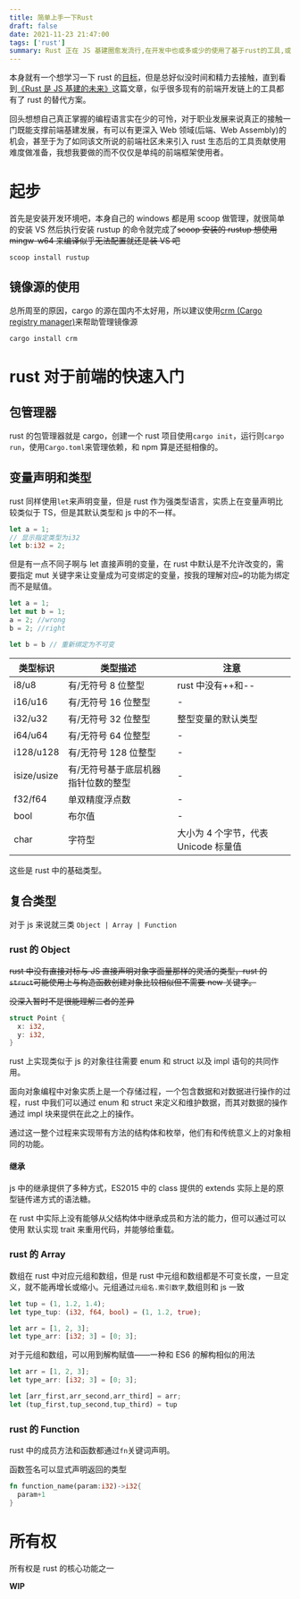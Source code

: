 ```yaml
---
title: 简单上手一下Rust
draft: false
date: 2021-11-23 21:47:00
tags: ['rust']
summary: Rust 正在 JS 基建圈愈发流行,在开发中也或多或少的使用了基于rust的工具,或许趁机了解一下并不是坏事
---
```


本身就有一个想学习一下 rust 的[目标](/about)，但是总好似没时间和精力去接触，直到看到[《Rust 是 JS 基建的未来》](https://github.com/ascoders/weekly/blob/master/%E5%89%8D%E6%B2%BF%E6%8A%80%E6%9C%AF/218.%E7%B2%BE%E8%AF%BB%E3%80%8ARust%20%E6%98%AF%20JS%20%E5%9F%BA%E5%BB%BA%E7%9A%84%E6%9C%AA%E6%9D%A5%E3%80%8B.md)这篇文章，似乎很多现有的前端开发链上的工具都有了 rust 的替代方案。

回头想想自己真正掌握的编程语言实在少的可怜，对于职业发展来说真正的接触一门既能支撑前端基建发展，有可以有更深入 Web 领域(后端、Web Assembly)的机会，甚至于为了如同该文所说的前端社区未来引入 rust 生态后的工具贡献使用难度做准备，我想我要做的而不仅仅是单纯的前端框架使用者。

# 起步

首先是安装开发环境吧，本身自己的 windows 都是用 scoop 做管理，就很简单的安装 VS 然后执行安装 rustup 的命令就完成了~~scoop 安装的 rustup 想使用 mingw-w64 来编译似乎无法配置就还是装 VS 吧~~

```shell
scoop install rustup
```

## 镜像源的使用

总所周至的原因，cargo 的源在国内不太好用，所以建议使用[crm (Cargo registry manager)](https://github.com/wtklbm/crm)来帮助管理镜像源

```shell
cargo install crm
```

# rust 对于前端的快速入门

## 包管理器

rust 的包管理器就是 cargo，创建一个 rust 项目使用`cargo init`，运行则`cargo run`，使用`Cargo.toml`来管理依赖，和 npm 算是还挺相像的。

## 变量声明和类型

rust 同样使用`let`来声明变量，但是 rust 作为强类型语言，实质上在变量声明比较类似于 TS，但是其默认类型和 js 中的不一样。

```rust
let a = 1;
// 显示指定类型为i32
let b:i32 = 2;

```

但是有一点不同子啊与 let 直接声明的变量，在 rust 中默认是不允许改变的，需要指定 mut 关键字来让变量成为可变绑定的变量，按我的理解对应`=`的功能为绑定而不是赋值。

```rust
let a = 1;
let mut b = 1;
a = 2; //wrong
b = 2; //right

let b = b // 重新绑定为不可变

```

| 类型标识    | 类型描述                            | 注意                                 |
| ----------- | ----------------------------------- | ------------------------------------ |
| i8/u8       | 有/无符号 8 位整型                  | rust 中没有++和--                    |
| i16/u16     | 有/无符号 16 位整型                 | -                                    |
| i32/u32     | 有/无符号 32 位整型                 | 整型变量的默认类型                   |
| i64/u64     | 有/无符号 64 位整型                 | -                                    |
| i128/u128   | 有/无符号 128 位整型                | -                                    |
| isize/usize | 有/无符号基于底层机器指针位数的整型 | -                                    |
| f32/f64     | 单双精度浮点数                      | -                                    |
| bool        | 布尔值                              | -                                    |
| char        | 字符型                              | 大小为 4 个字节，代表 Unicode 标量值 |

这些是 rust 中的基础类型。

## 复合类型

对于 js 来说就三类 `Object | Array | Function`

### rust 的 Object

~~rust 中没有直接对标与 JS 直接声明对象字面量那样的灵活的类型，rust 的`struct`可能使用上与构造函数创建对象比较相似但不需要 new 关键字。~~

~~没深入暂时不是很能理解二者的差异~~

```rust
struct Point {
  x: i32,
  y: i32,
}
```

rust 上实现类似于 js 的对象往往需要 enum 和 struct 以及 impl 语句的共同作用。

面向对象编程中对象实质上是一个存储过程，一个包含数据和对数据进行操作的过程，rust 中我们可以通过 enum 和 struct 来定义和维护数据，而其对数据的操作通过 impl 块来提供在此之上的操作。

通过这一整个过程来实现带有方法的结构体和枚举，他们有和传统意义上的对象相同的功能。

#### 继承

js 中的继承提供了多种方式，ES2015 中的 class 提供的 extends 实际上是的原型链传递方式的语法糖。

在 rust 中实际上没有能够从父结构体中继承成员和方法的能力，但可以通过可以使用 默认实现 trait 来重用代码，并能够给重载。

### rust 的 Array

数组在 rust 中对应元组和数组，但是 rust 中元组和数组都是不可变长度，一旦定义，就不能再增长或缩小。元组通过`元组名.索引数字`,数组则和 js 一致

```rust
let tup = (1, 1.2, 1.4);
let type_tup: (i32, f64, bool) = (1, 1.2, true);

let arr = [1, 2, 3];
let type_arr: [i32; 3] = [0; 3];
```

对于元组和数组，可以用到解构赋值——一种和 ES6 的解构相似的用法

```rust
let arr = [1, 2, 3];
let type_arr: [i32; 3] = [0; 3];

let [arr_first,arr_second,arr_third] = arr;
let (tup_first,tup_second,tup_third) = tup
```

### rust 的 Function

rust 中的成员方法和函数都通过`fn`关键词声明。

函数签名可以显式声明返回的类型

```rust
fn function_name(param:i32)->i32{
  param+1
}
```

# 所有权

所有权是 rust 的核心功能之一

**WIP**
